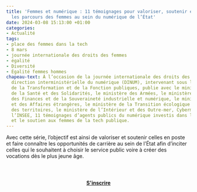 ```yaml
---
title: 'Femmes et numérique : 11 témoignages pour valoriser, soutenir et accélérer
  les parcours des femmes au sein du numérique de l’État'
date: 2024-03-08 15:13:00 +01:00
categories:
- Actualité
tags:
- place des femmes dans la tech
- 8 mars
- journée internationale des droits des femmes
- égalité
- Diversité
- Égalité femmes hommes
chapeau-text: À l’occasion de la journée internationale des droits des femmes, la
  direction interministérielle du numérique (DINUM), intervenant sous l’égide du ministère
  de la Transformation et de la Fonction publiques, publie avec le ministère du Travail,
  de la Santé et des Solidarités, le ministère des Armées, le ministère de l’Économie,
  des Finances et de la Souveraineté industrielle et numérique, le ministère de l’Europe
  et des Affaires étrangères, le ministère de la Transition écologique et de la Cohésion
  des territoires, le ministère de l’Intérieur et des Outre-mer, Cybermalveillance.gouv.fr,
  l’INSEE, 11 témoignages d’agents publics du numérique investis dans l’égalité professionnelle
  et le soutien aux femmes de la tech publique.
---
```


Avec cette série, l’objectif est ainsi de valoriser et soutenir celles en poste et faire connaître les opportunités de carrière au sein de l’État afin d’inciter celles qui le souhaitent à choisir le service public voire à créer des vocations dès le plus jeune âge.

<div align="center" style="margin-bottom: 30px; margin-top: 4em;"><a href="https://www.numerique.gouv.fr/espace-presse/femmes-et-numerique-la-direction-du-numerique-de-letat-publie-une-serie-de-11-temoignages-pour-valoriser-soutenir-et-accelerer-les-parcours-des-femmes-au-sein-du-numerique-de-letat/" class="button" title="Lire le communiqué de presse dédié"><b>S'inscrire</b></a></div>
